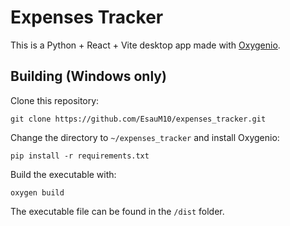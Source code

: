 

# Expenses Tracker
This is a Python + React + Vite desktop app made with [Oxygenio](https://github.com/EsauM10/oxygenio).

## Building (Windows only)
Clone this repository:
```
git clone https://github.com/EsauM10/expenses_tracker.git
```

Change the directory to `~/expenses_tracker` and install Oxygenio:
```
pip install -r requirements.txt
```

Build the executable with:
```
oxygen build
```

The executable file can be found in the `/dist` folder.